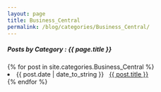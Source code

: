```yaml
---
layout: page
title: Business_Central
permalink: /blog/categories/Business_Central/
---
```


<h5> Posts by Category : {{ page.title }} </h5>

<div class="card">
{% for post in site.categories.Business_Central %}
 <li class="category-posts"><span>{{ post.date | date_to_string }}</span> &nbsp; <a href="{{ post.url }}">{{ post.title }}</a></li>
{% endfor %}
</div>

